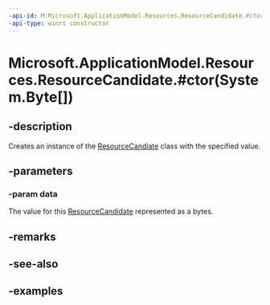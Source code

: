 ```yaml
---
-api-id: M:Microsoft.ApplicationModel.Resources.ResourceCandidate.#ctor(System.Byte[])
-api-type: winrt constructor
---
```


# Microsoft.ApplicationModel.Resources.ResourceCandidate.#ctor(System.Byte[])

<!--
public ResourceCandidate (byte[] data);
-->


## -description

Creates an instance of the [ResourceCandiate](resourcecandidate.md) class with the specified value.

## -parameters

### -param data

The value for this [ResourceCandidate](resourcecandidate.md) represented as a bytes.

## -remarks

## -see-also

## -examples


